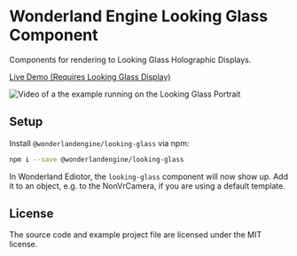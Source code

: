# Wonderland Engine Looking Glass Component

Components for rendering to Looking Glass Holographic Displays.

[Live Demo (Requires Looking Glass Display)](https://wonderlandengine.github.io/wonderland-looking-glass)

![Video of a the example running on the Looking Glass Portrait](https://github.com/WonderlandEngine/wonderland-looking-glass/blob/main/video/wonderland-engine-looking-glass.gif?raw=true)

## Setup

Install `@wonderlandengine/looking-glass` via npm:

```sh
npm i --save @wonderlandengine/looking-glass
```

In Wonderland Ediotor, the `looking-glass` component will now
show up. Add it to an object, e.g. to the NonVrCamera, if you
are using a default template.

## License

The source code and example project file are licensed under
the MIT license.

